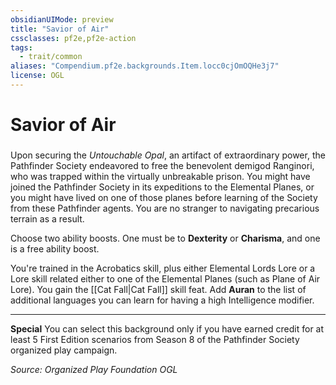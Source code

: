 ```yaml
---
obsidianUIMode: preview
title: "Savior of Air"
cssclasses: pf2e,pf2e-action
tags:
  - trait/common
aliases: "Compendium.pf2e.backgrounds.Item.locc0cjOmOQHe3j7"
license: OGL
---
```

# Savior of Air

### 






Upon securing the _Untouchable Opal_, an artifact of extraordinary power, the Pathfinder Society endeavored to free the benevolent demigod Ranginori, who was trapped within the virtually unbreakable prison. You might have joined the Pathfinder Society in its expeditions to the Elemental Planes, or you might have lived on one of those planes before learning of the Society from these Pathfinder agents. You are no stranger to navigating precarious terrain as a result.

Choose two ability boosts. One must be to **Dexterity** or **Charisma**, and one is a free ability boost.

You're trained in the Acrobatics skill, plus either Elemental Lords Lore or a Lore skill related either to one of the Elemental Planes (such as Plane of Air Lore). You gain the [[Cat Fall|Cat Fall]] skill feat. Add **Auran** to the list of additional languages you can learn for having a high Intelligence modifier.

* * *

**Special** You can select this background only if you have earned credit for at least 5 First Edition scenarios from Season 8 of the Pathfinder Society organized play campaign.

*Source: Organized Play Foundation*
*OGL*